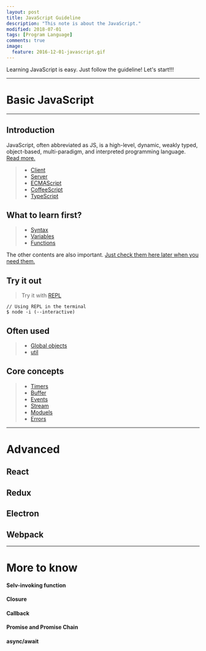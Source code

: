```yaml
---
layout: post
title: JavaScript Guideline
description: "This note is about the JavaScript."
modified: 2018-07-01
tags: [Program Language]
comments: true
image:
  feature: 2016-12-01-javascript.gif
---
```


Learning JavaScript is easy.
Just follow the guideline!
Let's start!!!

---

# Basic JavaScript

---

## Introduction

JavaScript, often abbreviated as JS, is a high-level, dynamic, weakly typed, object-based, multi-paradigm, and interpreted programming language. <a href="https://en.wikipedia.org/wiki/JavaScript" target="_blank">Read more.</a>

>+ <a href="https://en.wikipedia.org/wiki/JavaScript#Beginnings_at_Netscape" target="_blank">Client</a>
>+ <a href="https://en.wikipedia.org/wiki/JavaScript#Beginnings_at_Netscape" target="_blank">Server</a>
>+ <a href="https://en.wikipedia.org/wiki/ECMAScript" target="_blank">ECMAScript</a>
>+ <a href="https://en.wikipedia.org/wiki/CoffeeScript" target="_blank">CoffeeScript</a>
>+ <a href="https://en.wikipedia.org/wiki/TypeScript" target="_blank">TypeScript</a>


## What to learn first?

>+ <a href="https://www.w3schools.com/js/js_syntax.asp" target="_blank">Syntax</a>
>+ <a href="https://www.w3schools.com/js/js_variables.asp" target="_blank">Variables</a>
>+ <a href="https://www.w3schools.com/js/js_functions.asp" target="_blank">Functions</a>

The other contents are also important. <a href="https://www.w3schools.com/js/default.asp" target="_blank">Just check them here later when you need them.</a>

## Try it out

> Try it with <a href="https://nodejs.org/api/repl.html" target="_blank">REPL</a>

```
// Using REPL in the terminal
$ node -i (--interactive)
```

## Often used

>+ <a href="https://nodejs.org/api/globals.html" target="_blank">Global objects</a>
>+ <a href="https://nodejs.org/api/util.html" target="_blank">util</a>

## Core concepts

>+ <a href="https://nodejs.org/api/timers.html" target="_blank">Timers</a>
>+ <a href="https://nodejs.org/api/buffer.html" target="_blank">Buffer</a>
>+ <a href="https://nodejs.org/api/events.html" target="_blank">Events</a>
>+ <a href="https://nodejs.org/api/stream.html" target="_blank">Stream</a>
>+ <a href="https://nodejs.org/api/modules.html" target="_blank">Moduels</a>
>+ <a href="https://nodejs.org/api/errors.html" target="_blank">Errors</a>


---

# Advanced

## React

## Redux

## Electron

## Webpack

---

# More to know

#### Selv-invoking function
#### Closure
#### Callback
#### Promise and Promise Chain
#### async/await
